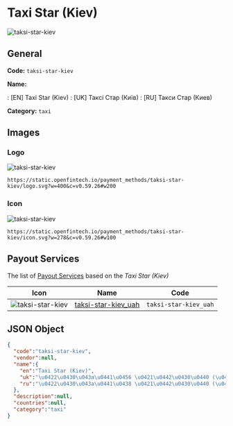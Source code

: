 
# Taxi Star (Kiev) 
![taksi-star-kiev](https://static.openfintech.io/payment_methods/taksi-star-kiev/logo.svg?w=400&c=v0.59.26#w200)  

## General 
**Code:** `taksi-star-kiev` 
 
**Name:** 
 
:	[EN] Taxi Star (Kiev) 
:	[UK] Таксі Стар (Київ) 
:	[RU] Такси Стар (Киев) 
 
**Category:** `taxi` 
 

## Images 

### Logo 
![taksi-star-kiev](https://static.openfintech.io/payment_methods/taksi-star-kiev/logo.svg?w=400&c=v0.59.26#w200)  

```
https://static.openfintech.io/payment_methods/taksi-star-kiev/logo.svg?w=400&c=v0.59.26#w200
```  

### Icon 
![taksi-star-kiev](https://static.openfintech.io/payment_methods/taksi-star-kiev/icon.svg?w=278&c=v0.59.26#w100)  

```
https://static.openfintech.io/payment_methods/taksi-star-kiev/icon.svg?w=278&c=v0.59.26#w100
```  

## Payout Services 
 
The list of [Payout Services](/payout-services/) based on the _Taxi Star (Kiev)_ 

|Icon|Name|Code| 
|:---:|:---:|:---:| 
|![taksi-star-kiev](https://static.openfintech.io/payout_methods/taksi-star-kiev/icon.png?w=278&c=v0.59.26#w40) |[taksi-star-kiev_uah](/payout-services/taksi-star-kiev_uah/)|`taksi-star-kiev_uah`| 
 

## JSON Object 

```json
{
  "code":"taksi-star-kiev",
  "vendor":null,
  "name":{
    "en":"Taxi Star (Kiev)",
    "uk":"\u0422\u0430\u043a\u0441\u0456 \u0421\u0442\u0430\u0440 (\u041a\u0438\u0457\u0432)",
    "ru":"\u0422\u0430\u043a\u0441\u0438 \u0421\u0442\u0430\u0440 (\u041a\u0438\u0435\u0432)"
  },
  "description":null,
  "countries":null,
  "category":"taxi"
}
```  
